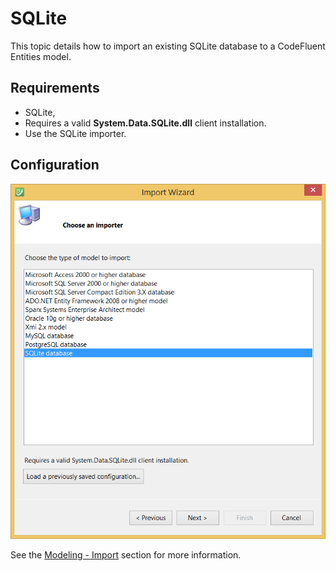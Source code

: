 # SQLite

This topic details how to import an existing SQLite database to a CodeFluent Entities model.

## Requirements

* SQLite,
* Requires a valid **System.Data.SQLite.dll** client installation.
* Use the SQLite importer.


## Configuration

![](addins/img/sqlite-importer-01.png)

See the [Modeling - Import](../modeling/import.md) section for more information.